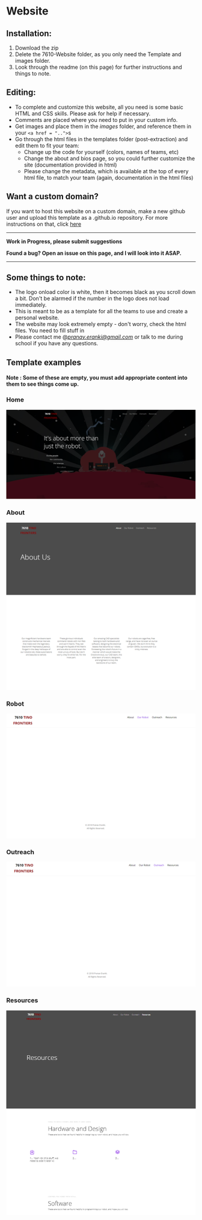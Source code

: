 # Website

## Installation:
1. Download the zip
2. Delete the 7610-Website folder, as you only need the Template and images folder.
3. Look through the readme (on this page) for further instructions and things to note.

## Editing:
* To complete and customize this website, all you need is some basic HTML and CSS skills. Please ask for help if necessary.
* Comments are placed where you need to put in your custom info.
* Get images and place them in the *images* folder, and reference them in your `<a href = "..">`s
* Go through the html files in the templates folder (post-extraction) and edit them to fit your team:
  - Change up the code for yourself (colors, names of teams, etc)
  - Change the about and bios page, so you could further customize the site (documentation provided in html)
  - Please change the metadata, which is available at the top of every html file, to match your team (again, documentation in the html files)

## Want a custom domain?

If you want to host this website on a custom domain, make a new github user and upload this template as a .github.io repository. For more instructions on that, click [here](https://pages.github.com/)

<hr>

__Work in Progress, please submit suggestions__

__Found a bug? Open an issue on this page, and I will look into it ASAP.__

<hr/>

## Some things to note:
* The logo onload color is white, then it becomes black as you scroll down a bit. Don't be alarmed if the number in the logo does not load immediately.
* This is meant to be as a template for all the teams to use and create a personal website.
* The website may look extremely empty - don't worry, check the html files. You need to fill stuff in
* Please contact me @*pranav.eranki@gmail.com* or talk to me during school if you have any questions.

## Template examples
#### Note : Some of these are empty, you must add appropriate content into them to see things come up.

### Home

![](images/template_home_page_example.PNG)

### About

![](images/template_about_page_example.PNG)

### Robot

![](images/template_robot_page_example.PNG)

### Outreach

![](images/template_outreach_page_example.PNG)

### Resources

![](images/template_resources_page_example.PNG)
